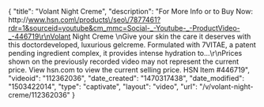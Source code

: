 {
    "title": "Volant Night Creme",
    "description": "For More Info or to Buy Now: http:\/\/www.hsn.com\/products\/seo\/7877461?rdr=1&sourceid=youtube&cm_mmc=Social-_-Youtube-_-ProductVideo-_-446719\r\nVolant Night Creme \nGive your skin the care it deserves with this doctordeveloped, luxurious gelcreme. Formulated with 7VITAE, a patent pending ingredient complex, it provides intense hydration to...\r\nPrices shown on the previously recorded video may not represent the current price.  View hsn.com to view the current selling price. HSN Item #446719",
    "videoid": "112362036",
    "date_created": "1470317438",
    "date_modified": "1503422014",
    "type": "captivate",
    "layout": "video",
    "url": "\/v\/volant-night-creme\/112362036"
}